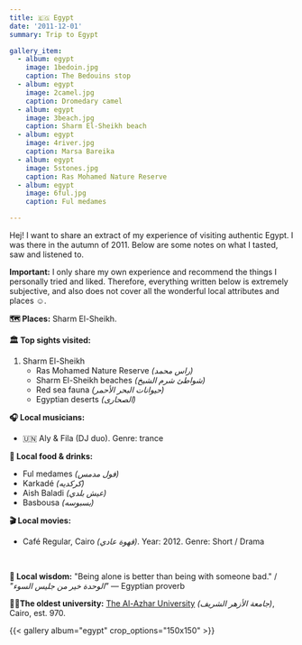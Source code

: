```yaml
---
title: 🇪🇬 Egypt
date: '2011-12-01'
summary: Trip to Egypt

gallery_item:
  - album: egypt
    image: 1bedoin.jpg
    caption: The Bedouins stop
  - album: egypt
    image: 2camel.jpg
    caption: Dromedary camel
  - album: egypt
    image: 3beach.jpg
    caption: Sharm El-Sheikh beach
  - album: egypt
    image: 4river.jpg
    caption: Marsa Bareika
  - album: egypt
    image: 5stones.jpg
    caption: Ras Mohamed Nature Reserve
  - album: egypt
    image: 6ful.jpg
    caption: Ful medames

---
```

Hej! I want to share an extract of my experience of visiting authentic Egypt. I was there in the autumn of 2011. Below are some notes on what I tasted, saw and listened to. 

<b>Important:</b> I only share my own experience and recommend the things I personally tried and liked. Therefore, everything written below is extremely subjective, and also does not cover all the wonderful local attributes and places ☺️. 

<b>🗺 Places:</b> Sharm El-Sheikh.<br>

<b>🏛 Top sights visited: </b>
1. Sharm El-Sheikh
    - Ras Mohamed Nature Reserve <i>(راس محمد)</i>
    - Sharm El-Sheikh beaches <i>(شواطئ شرم الشيخ)</i>
    - Red sea fauna <i>(حيوانات البحر الأحمر)</i>
    - Egyptian deserts <i>(الصحارى)</i>


<b>🎧 Local musicians: </b>
- 🇺🇳 Aly & Fila (DJ duo). Genre: trance

<b>🥘 Local food & drinks: </b>
- Ful medames <i>(فول مدمس)</i>
- Karkadé <i>(كركديه)</i>
- Aish Baladi <i>(عيش بلدي)</i>
- Basbousa <i>(بسبوسه)</i>

<b>🎬 Local movies:</b>
- Café Regular, Cairo <i>(قهوة عادي)</i>. Year: 2012. Genre: Short / Drama
<br>

<b>🦉 Local wisdom:</b> "Being alone is better than being with someone bad." / <i>"الوحدة خير من جليس السوء"</i> — Egyptian proverb

<b>👨‍🎓The oldest university:</b> <a href = "https://azhar.eg/foreignstudent/en" target="_blank">The Al-Azhar University</a> <i>(جامعة الأزهر الشريف)</i>, Cairo, est. 970.  

{{< gallery album="egypt" crop_options="150x150" >}}
   

